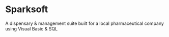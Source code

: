 # Sparksoft
A dispensary &amp; management suite built for a local pharmaceutical company using Visual Basic &amp; SQL
